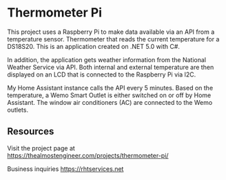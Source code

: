 # Thermometer Pi

This project uses a Raspberry Pi to make data available via an API from a temperature sensor.
Thermometer that reads the current temperature for a DS18S20.
This is an application created on .NET 5.0 with C#.

In addition, the application gets weather information from the National Weather Service via
API. Both internal and external temperature are then displayed on an LCD that is connected to the
Raspberry Pi via I2C.

My Home Assistant instance calls the API every 5 minutes. Based on the temperature, a Wemo Smart Outlet
is either switched on or off by Home Assistant. The window air conditioners (AC) are connected to the Wemo
outlets.

## Resources

Visit the project page at https://thealmostengineer.com/projects/thermometer-pi/

Business inquiries https://rhtservices.net
